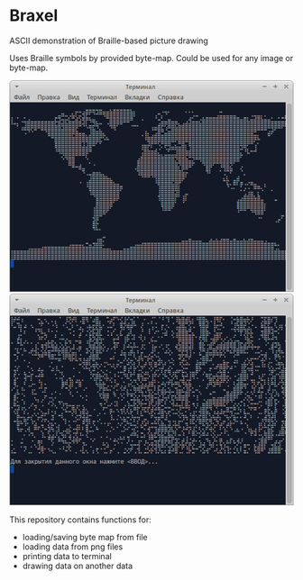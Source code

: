 # Braxel
ASCII demonstration of Braille-based picture drawing

Uses Braille symbols by provided byte-map.
Could be used for any image or byte-map.

![Screenshot](screen.png)
![Screenshot](screen2.png)

This repository contains functions for:
* loading/saving byte map from file
* loading data from png files
* printing data to terminal
* drawing data on another data
